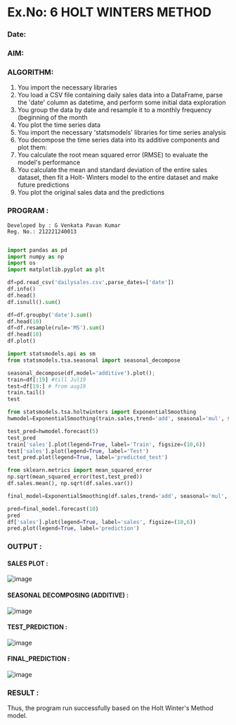 # Ex.No: 6               HOLT WINTERS METHOD
### Date: 



### AIM:

### ALGORITHM:
1. You import the necessary libraries
2. You load a CSV file containing daily sales data into a DataFrame, parse the 'date' column as
datetime, and perform some initial data exploration
3. You group the data by date and resample it to a monthly frequency (beginning of the month
4. You plot the time series data
5. You import the necessary 'statsmodels' libraries for time series analysis
6. You decompose the time series data into its additive components and plot them:
7. You calculate the root mean squared error (RMSE) to evaluate the model's performance
8. You calculate the mean and standard deviation of the entire sales dataset, then fit a Holt-
Winters model to the entire dataset and make future predictions
9. You plot the original sales data and the predictions
   
### PROGRAM :
```
Developed by : G Venkata Pavan Kumar
Reg. No.: 212221240013
```
```python

import pandas as pd
import numpy as np
import os
import matplotlib.pyplot as plt

df=pd.read_csv('dailysales.csv',parse_dates=['date'])
df.info()
df.head()
df.isnull().sum()

df=df.groupby('date').sum()
df.head(10)
df=df.resample(rule='MS').sum()
df.head(10)
df.plot()

import statsmodels.api as sm
from statsmodels.tsa.seasonal import seasonal_decompose

seasonal_decompose(df,model='additive').plot();
train=df[:19] #till Jul19
test=df[19:] # from aug19
train.tail()
test

from statsmodels.tsa.holtwinters import ExponentialSmoothing
hwmodel=ExponentialSmoothing(train.sales,trend='add', seasonal='mul', seasonal_periods=4).fit()

test_pred=hwmodel.forecast(5)
test_pred
train['sales'].plot(legend=True, label='Train', figsize=(10,6))
test['sales'].plot(legend=True, label='Test')
test_pred.plot(legend=True, label='predicted_test')

from sklearn.metrics import mean_squared_error
np.sqrt(mean_squared_error(test,test_pred))
df.sales.mean(), np.sqrt(df.sales.var())

final_model=ExponentialSmoothing(df.sales,trend='add', seasonal='mul', seasonal_periods=4).fit()

pred=final_model.forecast(10)
pred
df['sales'].plot(legend=True, label='sales', figsize=(10,6))
pred.plot(legend=True, label='prediction')

```

### OUTPUT :

#### SALES PLOT : 

![image](https://github.com/Pavan-Gv/TSA_EXP6/assets/94827772/456f55a5-f5f0-4ab6-8ba8-d1f684464e32)

#### SEASONAL DECOMPOSING (ADDITIVE) :

![image](https://github.com/Pavan-Gv/TSA_EXP6/assets/94827772/d3b8a076-b8aa-4acd-a052-d7acb4c97ed8)

#### TEST_PREDICTION :

![image](https://github.com/Pavan-Gv/TSA_EXP6/assets/94827772/d037d2aa-160c-4348-b0f9-6506f012d963)

#### FINAL_PREDICTION :

![image](https://github.com/Pavan-Gv/TSA_EXP6/assets/94827772/4e4783c9-8d4a-4d3c-97de-02144bef1fff)

### RESULT :

Thus, the program run successfully based on the Holt Winter's Method model.

